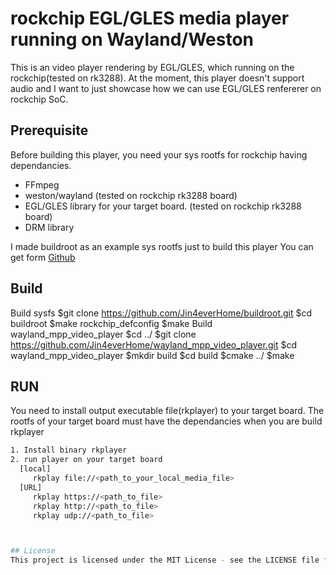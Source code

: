 # rockchip EGL/GLES media player running on Wayland/Weston
This is an video player rendering by EGL/GLES, which running on the rockchip(tested on rk3288).
At the moment, this player doesn't support audio and I want to just showcase how we can use EGL/GLES renfererer on rockchip SoC.

## Prerequisite
Before building this player, 
you need your sys rootfs for rockchip having dependancies.
- FFmpeg
- weston/wayland (tested on rockchip rk3288 board)
- EGL/GLES library for your target board. (tested on rockchip rk3288 board)
- DRM library

I made buildroot as an example sys rootfs just to build this player
You can get form
[Github](https://github.com/Jin4everHome/buildroot.git)

## Build
Build sysfs
$git clone https://github.com/Jin4everHome/buildroot.git
$cd buildroot
$make rockchip_defconfig
$make
Build wayland_mpp_video_player
$cd ../
$git clone https://github.com/Jin4everHome/wayland_mpp_video_player.git
$cd wayland_mpp_video_player
$mkdir build
$cd build
$cmake ../
$make
## RUN
You need to install output executable file(rkplayer) to your target board.
The rootfs of your target board must have the dependancies when you are build rkplayer
```bash
1. Install binary rkplayer
2. run player on your target board
  [local]
     rkplay file://<path_to_your_local_media_file>
  [URL]
     rkplay https://<path_to_file>
     rkplay http://<path_to_file>
     rkplay udp://<path_to_file>



## License
This project is licensed under the MIT License - see the LICENSE file for details.




    

